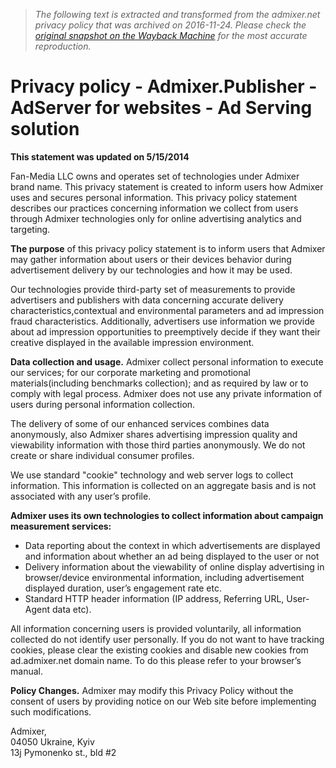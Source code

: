 > *The following text is extracted and transformed from the admixer.net privacy policy that was archived on 2016-11-24. Please check the [original snapshot on the Wayback Machine](https://web.archive.org/web/20161124122909id_/http%3A//www.admixer.net/en/privacy) for the most accurate reproduction.*

# Privacy policy - Admixer.Publisher - AdServer for websites - Ad Serving solution

**This statement was updated on 5/15/2014**

Fan-Media LLC owns and operates set of technologies under Admixer brand name. This privacy statement is created to inform users how Admixer uses and secures personal information. This privacy policy statement describes our practices concerning information we collect from users through Admixer technologies only for online advertising analytics and targeting. 

**The purpose** of this privacy policy statement is to inform users that Admixer may gather information about users or their devices behavior during advertisement delivery by our technologies and how it may be used. 

Our technologies provide third-party set of measurements to provide advertisers and publishers with data concerning accurate delivery characteristics,contextual and environmental parameters and ad impression fraud characteristics. Additionally, advertisers use information we provide about ad impression opportunities to preemptively decide if they want their creative displayed in the available impression environment. 

**Data collection and usage.** Admixer collect personal information to execute our services; for our corporate marketing and promotional materials(including benchmarks collection); and as required by law or to comply with legal process. Admixer does not use any private information of users during personal information collection. 

The delivery of some of our enhanced services combines data anonymously, also Admixer shares advertising impression quality and viewability information with those third parties anonymously. We do not create or share individual consumer profiles. 

We use standard "cookie" technology and web server logs to collect information. This information is collected on an aggregate basis and is not associated with any user’s profile. 

**Admixer uses its own technologies to collect information about campaign measurement services:**

  * Data reporting about the context in which advertisements are displayed and information about whether an ad being displayed to the user or not
  * Delivery information about the viewability of online display advertising in browser/device environmental information, including advertisement displayed duration, user’s engagement rate etc.
  * Standard HTTP header information (IP address, Referring URL, User-Agent data etc).



All information concerning users is provided voluntarily, all information collected do not identify user personally. If you do not want to have tracking cookies, please clear the existing cookies and disable new cookies from ad.admixer.net domain name. To do this please refer to your browser’s manual. 

**Policy Changes.** Admixer may modify this Privacy Policy without the consent of users by providing notice on our Web site before implementing such modifications. 

Admixer,  
04050 Ukraine, Kyiv  
13j Pymonenko st., bld #2 
